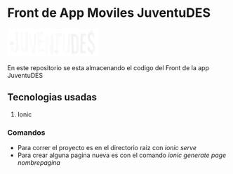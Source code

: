 # Front de App Moviles JuventuDES
![Logo de la app](src\assets\Logo1.png)

En este repositorio se esta almacenando el codigo del Front de la app JuventuDES


## Tecnologias usadas
1. Ionic

### Comandos
- Para correr el proyecto es en el directorio raiz con *ionic serve*
- Para crear alguna pagina nueva es con el comando *ionic generate page nombrepagina*
